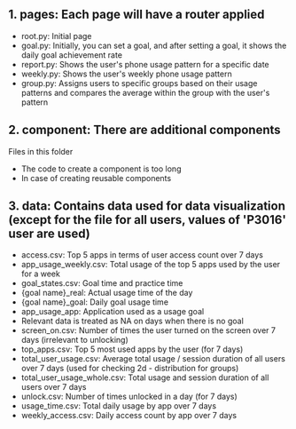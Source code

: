 ## 1. pages: Each page will have a router applied
   - root.py: Initial page
   - goal.py: Initially, you can set a goal, and after setting a goal, it shows the daily goal achievement rate
   - report.py: Shows the user's phone usage pattern for a specific date
   - weekly.py: Shows the user's weekly phone usage pattern
   - group.py: Assigns users to specific groups based on their usage patterns and compares the average within the group with the user's pattern

## 2. component: There are additional components <br/>
   Files in this folder
   - The code to create a component is too long
   - In case of creating reusable components

## 3. data: Contains data used for data visualization (except for the file for all users, values of 'P3016' user are used)
   - access.csv: Top 5 apps in terms of user access count over 7 days
   - app_usage_weekly.csv: Total usage of the top 5 apps used by the user for a week
   - goal_states.csv: Goal time and practice time
   - {goal name}_real: Actual usage time of the day
   - {goal name}_goal: Daily goal usage time
   - app_usage_app: Application used as a usage goal
   - Relevant data is treated as NA on days when there is no goal
   - screen_on.csv: Number of times the user turned on the screen over 7 days (irrelevant to unlocking)
   - top_apps.csv: Top 5 most used apps by the user (for 7 days)
   - total_user_usage.csv: Average total usage / session duration of all users over 7 days (used for checking 2d - distribution for groups)
   - total_user_usage_whole.csv: Total usage and session duration of all users over 7 days
   - unlock.csv: Number of times unlocked in a day (for 7 days)
   - usage_time.csv: Total daily usage by app over 7 days
   - weekly_access.csv: Daily access count by app over 7 days